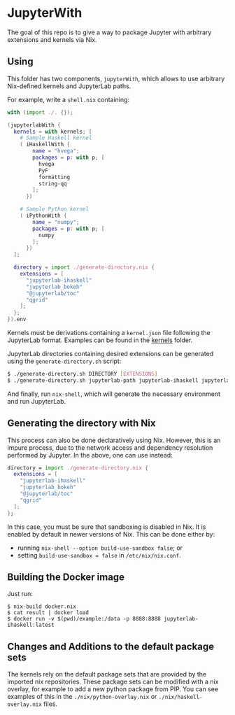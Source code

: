 # JupyterWith

The goal of this repo is to give a way to package Jupyter with arbitrary
extensions and kernels via Nix.

## Using

This folder has two components, `jupyterWith`, which allows to use arbitrary Nix-defined kernels and JupyterLab paths.

For example, write a `shell.nix` containing:

``` nix
with (import ./. {});

(jupyterlabWith {
  kernels = with kernels; [
    # Sample Haskell kernel
    ( iHaskellWith {
        name = "hvega";
        packages = p: with p; [
          hvega
          PyF
          formatting
          string-qq
        ];
      })

    # Sample Python kernel
    ( iPythonWith {
        name = "numpy";
        packages = p: with p; [
          numpy
        ];
      })
  ];

  directory = import ./generate-directory.nix {
    extensions = [
      "jupyterlab-ihaskell"
      "jupyterlab_bokeh"
      "@jupyterlab/toc"
      "qgrid"
    ];
  };
}).env
```

Kernels must be derivations containing a `kernel.json` file following the JupyterLab format.
Examples can be found in the [kernels](kernels) folder.

JupyterLab directories containing desired extensions can be generated using the `generate-directory.sh` script:

``` bash
$ ./generate-directory.sh DIRECTORY [EXTENSIONS]
$ ./generate-directory.sh jupyterlab-path jupyterlab-ihaskell jupyterlab_bokeh
```

And finally, run `nix-shell`, which will generate the necessary environment and run JupyterLab.

## Generating the directory with Nix

This process can also be done declaratively using Nix.
However, this is an impure process, due to the network access and dependency resolution performed by Jupyter.
In the above, one can use instead:

``` nix
directory = import ./generate-directory.nix {
  extensions = [
    "jupyterlab-ihaskell"
    "jupyterlab_bokeh"
    "@jupyterlab/toc"
    "qgrid"
  ];
};
```

In this case, you must be sure that sandboxing is disabled in Nix.
It is enabled by default in newer versions of Nix.
This can be done either by:

- running `nix-shell --option build-use-sandbox false`; or
- setting `build-use-sandbox = false` in `/etc/nix/nix.conf`.

## Building the Docker image

Just run:

```
$ nix-build docker.nix
$ cat result | docker load
$ docker run -v $(pwd)/example:/data -p 8888:8888 jupyterlab-ihaskell:latest
```

## Changes and Additions to the default package sets

The kernels rely on the default package sets that are provided by the imported
nix repositories. These package sets can be modified with a nix overlay, for
example to add a new python package from PIP. You can see examples of this
in the `./nix/python-overlay.nix` or `./nix/haskell-overlay.nix` files.
